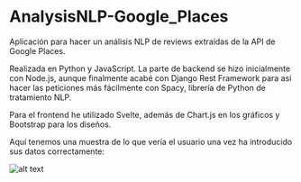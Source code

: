 # AnalysisNLP-Google_Places

Aplicación para hacer un análisis NLP de reviews extraídas de la API de Google Places. 

Realizada en Python y JavaScript. La parte de backend se hizo inicialmente con Node.js, aunque finalmente acabé con Django Rest Framework para así hacer las peticiones más fácilmente con Spacy, librería de Python de tratamiento NLP.

Para el frontend he utilizado Svelte, además de Chart.js en los gráficos y Bootstrap para los diseños.

Aquí tenemos una muestra de lo que vería el usuario una vez ha introducido sus datos correctamente:

![alt text](https://i.postimg.cc/28LBStx5/Sin-t-tulo.png)
